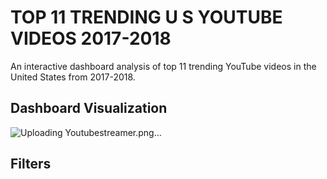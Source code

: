 # TOP 11 TRENDING U S YOUTUBE VIDEOS 2017-2018
An interactive dashboard analysis of top 11 trending YouTube videos in the United States from 2017-2018.
## Dashboard Visualization
![Uploading Youtubestreamer.png…]()
## Filters
